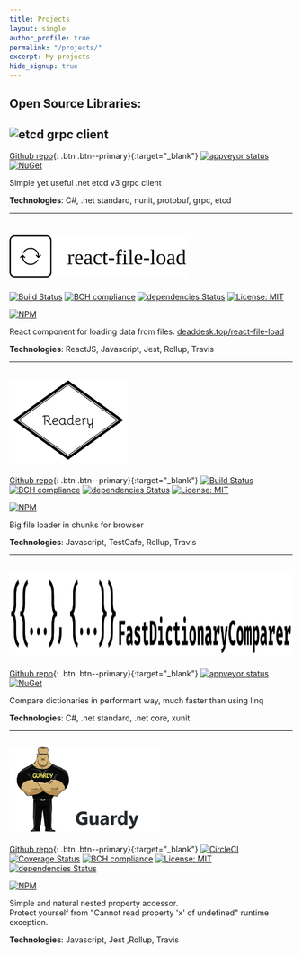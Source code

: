 ```yaml
---
title: Projects
layout: single
author_profile: true
permalink: "/projects/"
excerpt: My projects
hide_signup: true
---
```


## Open Source Libraries:
## <img style="height:90px;" alt="etcd grpc client" src="https://raw.githubusercontent.com/undernotic/etcdgrpcclient/master/img/logo.png">

[Github repo](https://github.com/UnderNotic/etcdgrpcclient){: .btn .btn--primary}{:target="_blank"}
[![appveyor status](https://ci.appveyor.com/api/projects/status/github/undernotic/etcdgrpcclient)](https://ci.appveyor.com/project/UnderNotic/etcdgrpcclient) [![NuGet](https://img.shields.io/nuget/vpre/EtcdGrpcClient.svg?style=plastic)](https://www.nuget.org/packages/EtcdGrpcClient)

Simple yet useful .net etcd v3 grpc client

**Technologies**: C#, .net standard, nunit, protobuf, grpc, etcd

___

# <img style="height:75px" alt="react-file-load" src="https://raw.githubusercontent.com/undernotic/react-file-load/master/example/src/logo.png">

[![Build Status](https://travis-ci.org/UnderNotic/react-file-load.svg?branch=master)](https://travis-ci.org/UnderNotic/react-file-load)
[![BCH compliance](https://bettercodehub.com/edge/badge/UnderNotic/react-file-load?branch=master)](https://bettercodehub.com/)
[![dependencies Status](https://david-dm.org/undernotic/react-file-load/status.svg)](https://david-dm.org/undernotic/react-file-load)
[![License: MIT](https://img.shields.io/badge/License-MIT-yellow.svg)](https://opensource.org/licenses/MIT)

[![NPM](https://nodei.co/npm/react-file-load.png)](https://nodei.co/npm/react-file-load/)

React component for loading data from files. [deaddesk.top/react-file-load](https://deaddesk.top/react-file-load)

**Technologies**: ReactJS, Javascript, Jest, Rollup, Travis


___

## <img style="height:150px;" alt="Readery" src="https://raw.githubusercontent.com/undernotic/readery/master/img/readery.png">

[Github repo](https://github.com/UnderNotic/readery){: .btn .btn--primary}{:target="_blank"}
[![Build Status](https://travis-ci.org/UnderNotic/readery.svg?branch=master)](https://travis-ci.org/UnderNotic/readery)
[![BCH compliance](https://bettercodehub.com/edge/badge/UnderNotic/readery?branch=master)](https://bettercodehub.com/)
[![dependencies Status](https://david-dm.org/undernotic/readery/status.svg)](https://david-dm.org/undernotic/readery)
[![License: MIT](https://img.shields.io/badge/License-MIT-yellow.svg)](https://opensource.org/licenses/MIT)

[![NPM](https://nodei.co/npm/readery.png)](https://nodei.co/npm/readery/)

Big file loader in chunks for browser

**Technologies**: Javascript, TestCafe, Rollup, Travis

___

## <img style="height:150px;" alt="FastDictionaryComparer" src="https://raw.githubusercontent.com/undernotic/FastDictionaryComparer/master/assets/logo.png">

[Github repo](https://github.com/UnderNotic/FastDictionaryComparer){: .btn .btn--primary}{:target="_blank"}
[![appveyor status](https://ci.appveyor.com/api/projects/status/github/undernotic/FastDictionaryComparer)](https://ci.appveyor.com/project/UnderNotic/FastDictionaryComparer) [![NuGet](https://img.shields.io/nuget/vpre/FastDictionaryComparer.svg?style=plastic)](https://www.nuget.org/packages/FastDictionaryComparer)

Compare dictionaries in performant way, much faster than using linq

**Technologies**: C#, .net standard, .net core, xunit

___

## <img style="height:150px;" alt="Guardy" src="https://raw.githubusercontent.com/undernotic/guardy/master/img/logo-title.png">

[Github repo](https://github.com/UnderNotic/guardy){: .btn .btn--primary}{:target="_blank"}
[![CircleCI](https://circleci.com/gh/UnderNotic/guardy.svg?style=svg)](https://circleci.com/gh/UnderNotic/guardy)
[![Coverage Status](https://coveralls.io/repos/github/UnderNotic/guardy/badge.svg?branch=master)](https://coveralls.io/github/UnderNotic/guardy?branch=master)
[![BCH compliance](https://bettercodehub.com/edge/badge/UnderNotic/guardy?branch=master)](https://bettercodehub.com/)
[![License: MIT](https://img.shields.io/badge/License-MIT-yellow.svg)](https://opensource.org/licenses/MIT)
[![dependencies Status](https://david-dm.org/undernotic/guardy/status.svg)](https://david-dm.org/undernotic/guardy)

[![NPM](https://nodei.co/npm/guardy.png)](https://nodei.co/npm/guardy/)

Simple and natural nested property accessor.  
Protect yourself from "Cannot read property 'x' of undefined" runtime exception.

**Technologies**: Javascript, Jest ,Rollup, Travis
